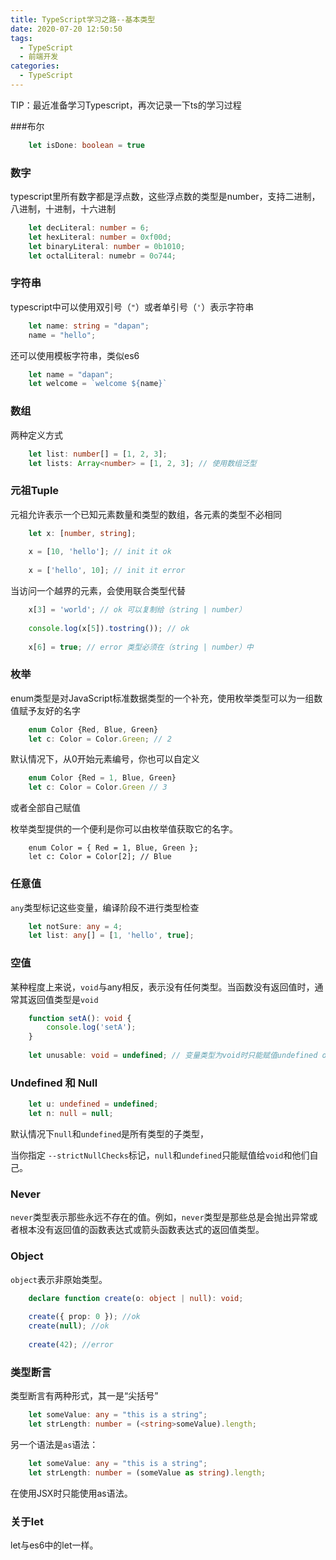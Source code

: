 ```yaml
---
title: TypeScript学习之路--基本类型
date: 2020-07-20 12:50:50
tags: 
  - TypeScript
  - 前端开发
categories: 
  - TypeScript
---
```


TIP：最近准备学习Typescript，再次记录一下ts的学习过程


###布尔

```typescript
	let isDone: boolean = true
```

### 数字
typescript里所有数字都是浮点数，这些浮点数的类型是number，支持二进制，八进制，十进制，十六进制

``` typescript
	let decLiteral: number = 6;
	let hexLiteral: number = 0xf00d;
	let binaryLiteral: number = 0b1010;
	let octalLiteral: numebr = 0o744;
```

### 字符串

typescript中可以使用双引号（<code>"</code>）或者单引号（<code>'</code>）表示字符串

``` typescript
	let name: string = "dapan";
	name = "hello"; 
```

还可以使用模板字符串，类似es6

``` typescript
	let name = "dapan";
	let welcome = `welcome ${name}`
```

### 数组

两种定义方式

``` typescript
	let list: number[] = [1, 2, 3];
	let lists: Array<number> = [1, 2, 3]; // 使用数组泛型
```

### 元祖Tuple

元祖允许表示一个已知元素数量和类型的数组，各元素的类型不必相同

``` typescript
	let x: [number, string];
	
	x = [10, 'hello']; // init it ok
	
	x = ['hello', 10]; // init it error
```

当访问一个越界的元素，会使用联合类型代替

``` typescript
	x[3] = 'world'; // ok 可以复制给（string | number）
	
	console.log(x[5]).tostring()); // ok 
	
	x[6] = true; // error 类型必须在（string | number）中
```

### 枚举

enum类型是对JavaScript标准数据类型的一个补充，使用枚举类型可以为一组数值赋予友好的名字

``` typescript
	enum Color {Red, Blue, Green}
	let c: Color = Color.Green; // 2
```

默认情况下，从0开始元素编号，你也可以自定义

``` typescript
	enum Color {Red = 1, Blue, Green}
	let c: Color = Color.Green // 3
```

或者全部自己赋值

枚举类型提供的一个便利是你可以由枚举值获取它的名字。

``` typesciript
	enum Color = { Red = 1, Blue, Green };
	let c: Color = Color[2]; // Blue
```

### 任意值

<code>any</code>类型标记这些变量，编译阶段不进行类型检查

``` typescript
	let notSure: any = 4;
	let list: any[] = [1, 'hello', true];
```

### 空值

某种程度上来说，<code>void</code>与any相反，表示没有任何类型。当函数没有返回值时，通常其返回值类型是<code>void</code>

``` typescript
	function setA(): void {
		console.log('setA');
	}
	
	let unusable: void = undefined; // 变量类型为void时只能赋值undefined or null
```

### Undefined 和 Null

``` typescript
	let u: undefined = undefined;
	let n: null = null;
```

默认情况下<code>null</code>和<code>undefined</code>是所有类型的子类型，

当你指定 <code>--strictNullChecks</code>标记，<code>null</code>和<code>undefined</code>只能赋值给<code>void</code>和他们自己。

### Never

<code>never</code>类型表示那些永远不存在的值。例如，<code>never</code>类型是那些总是会抛出异常或者根本没有返回值的函数表达式或箭头函数表达式的返回值类型。

### Object

<code>object</code>表示非原始类型。

``` typescript
	declare function create(o: object | null): void;
	
	create({ prop: 0 }); //ok
	create(null); //ok
	
	create(42); //error
```

### 类型断言

类型断言有两种形式，其一是“尖括号”

``` typescript
	let someValue: any = "this is a string";
	let strLength: number = (<string>someValue).length;
```

另一个语法是<code>as</code>语法：

``` typescript
	let someValue: any = "this is a string";
	let strLength: number = (someValue as string).length;
```

在使用JSX时只能使用as语法。

### 关于let

let与es6中的let一样。



